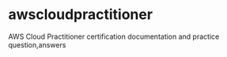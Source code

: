 # awscloudpractitioner
AWS Cloud Practitioner certification documentation and practice question,answers
